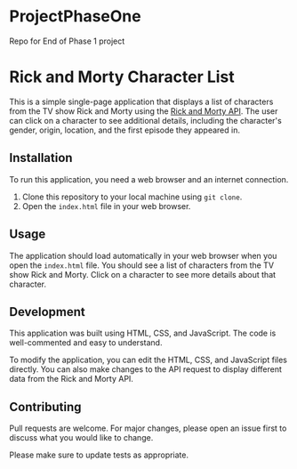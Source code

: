 # ProjectPhaseOne
Repo for End of Phase 1 project
# Rick and Morty Character List

This is a simple single-page application that displays a list of characters from the TV show Rick and Morty using the [Rick and Morty API](https://rickandmortyapi.com/). The user can click on a character to see additional details, including the character's gender, origin, location, and the first episode they appeared in.

## Installation

To run this application, you need a web browser and an internet connection.

1. Clone this repository to your local machine using `git clone`.
2. Open the `index.html` file in your web browser.

## Usage

The application should load automatically in your web browser when you open the `index.html` file. You should see a list of characters from the TV show Rick and Morty. Click on a character to see more details about that character.

## Development

This application was built using HTML, CSS, and JavaScript. The code is well-commented and easy to understand.

To modify the application, you can edit the HTML, CSS, and JavaScript files directly. You can also make changes to the API request to display different data from the Rick and Morty API.

## Contributing

Pull requests are welcome. For major changes, please open an issue first to discuss what you would like to change.

Please make sure to update tests as appropriate.
